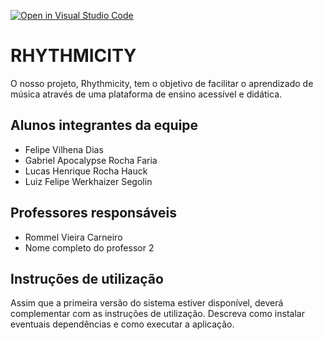 [![Open in Visual Studio Code](https://classroom.github.com/assets/open-in-vscode-718a45dd9cf7e7f842a935f5ebbe5719a5e09af4491e668f4dbf3b35d5cca122.svg)](https://classroom.github.com/online_ide?assignment_repo_id=10814668&assignment_repo_type=AssignmentRepo)
# RHYTHMICITY

O nosso projeto, Rhythmicity, tem o objetivo de facilitar o aprendizado de música através de uma plataforma de ensino acessível e didática.


## Alunos integrantes da equipe

* Felipe Vilhena Dias
* Gabriel Apocalypse Rocha Faria
* Lucas Henrique Rocha Hauck
* Luiz Felipe Werkhaizer Segolin

## Professores responsáveis

* Rommel Vieira Carneiro
* Nome completo do professor 2

## Instruções de utilização

Assim que a primeira versão do sistema estiver disponível, deverá complementar com as instruções de utilização. Descreva como instalar eventuais dependências e como executar a aplicação.
